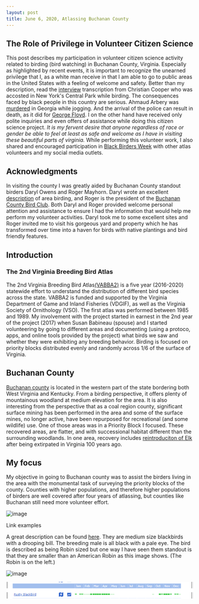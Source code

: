 ```yaml
---
layout: post
title: June 6, 2020, Atlassing Buchanan County
---
```


## The Role of Privilege in Volunteer Citizen Science

This post describes my participation in volunteer citizen science activity related to birding (bird watching) in Buchanan County, Virginia. Especially as highlighted by recent events, it is important to recognize the unearned privilege that I, as a white man receive in that I am able to go to public areas in the United States with a feeling of welcome and safety. Better than my description, read the [interview](https://www.nytimes.com/2020/05/27/nyregion/amy-cooper-christian-central-park-video.html) transcription from Christian Cooper who was accosted in New York's Central Park while birding. The consequences faced by black people in this country are serious. Ahmaud Arbery was [murdered](https://www.nytimes.com/article/ahmaud-arbery-shooting-georgia.html) in Georgia while jogging. And the arrival of the police can result in death, as it did for [George Floyd](https://www.nytimes.com/2020/05/31/us/george-floyd-investigation.html). I on the other hand have received only polite inquiries and even offers of assistance while doing this citizen science project. *It is my fervent desire that anyone regardless of race or gender be able to feel at least as safe and welcome as I have in visiting these beautiful parts of virginia.* While performing this volunteer work, I also shared and encouraged participation in [Black Birders Week](https://www.npr.org/2020/06/03/869052336/-blackbirdersweek-seeks-to-make-the-great-outdoors-open-to-all) with other atlas volunteers and my social media outlets. 

## Acknowledgments

In visiting the county I was greatly aided by Buchanan County standout birders Daryl Owens and Roger Mayhorn. Daryl wrote an excellent [description](https://birdingvirginia.org/buchanan) of area birding, and Roger is the president of the [Buchanan County Bird Club](https://sites.google.com/site/buchananbirds/). Both Daryl and Roger provided welcome personal attention and assistance to ensure I had the information that would help me perform my volunteer activities. Daryl took me to some excellent sites and Roger invited me to visit his gorgeous yard and property which he has transformed over time into a haven for birds with native plantings and bird friendly features. 

## Introduction

### The 2nd Virginia Breeding Bird Atlas 

The 2nd Virginia Breeding Bird Atlas[(VABBA2)](https://ebird.org/atlasva/home) is a five year (2016-2020) statewide effort to understand the distribution of different bird species across the state. VABBA2 is funded and supported by the Virginia
Department of Game and Inland Fisheries (VDGIF), as well as the Virginia Society of Ornithology
(VSO). The first atlas was performed between 1985 and 1989. My involvement with the project started in earnest in the 2nd year of the project (2017) when Susan Babineau (spouse) and I started volunteering by going to different areas and documenting (using a protoco, apps, and online tools provided by the project) what birds we saw and whether they were exhibiting any breeding behavior. Birding is focused on priority blocks distributed evenly and randomly across 1/6 of the surface of Virginia.

## Buchanan County

[Buchanan county](https://en.wikipedia.org/wiki/Buchanan_County,_Virginia) is located in the western part of the state bordering both West Virginia and Kentucky. From a birding perspective, it offers plenty of mountainous woodland at medium elevation for the area. It is also interesting from the perspective that as a coal region county, significant surface mining has been performed in the area and some of the surface mines, no longer active, have been repurposed for recreational (and some wildlife) use. One of those areas was in a Priority Block I focused. These recovered areas, are flatter, and with successional habitat different than the surrounding woodlands. In one area, recovery includes [reintroduciton of Elk](https://www.yesmagazine.org/issue/dirt/2019/04/13/land-recovery-elk-wildlife-habitat-appalachia/) after being extirpated in Virginia 100 years ago.

## My focus

My objective in going to Buchanan county was to assist the birders living in the area with the monumental task of surveying the priority blocks of the county. Counties with higher populations, and therefore higher populations of birders are well covered after four years of atlassing, but counties like Buchanan still need more volunteer effort. 

![image](https://photos.app.goo.gl/xKgGXv28fHyAeTG4A)

Link examples


A great description can be found [here](https://www.allaboutbirds.org/guide/Rusty_Blackbird/id). They are medium size blackbirds with a drooping bill. The breeding male is all black with a pale eye. The bird is described as being Robin sized but one way I have seen them standout is that they are smaller than an American Robin as this image shows. (The Robin is on the left.)



![image](https://static.inaturalist.org/photos/64201975/medium.jpeg?1584865851)

![image](../images/RustyPhenologyAlbemarle.png)
